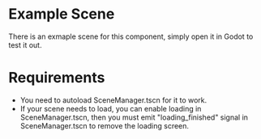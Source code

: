 # Example Scene
There is an exmaple scene for this component, simply open it in Godot to test it out.

# Requirements
- You need to autoload SceneManager.tscn for it to work.
- If your scene needs to load, you can enable loading in SceneManager.tscn,
then you must emit "loading_finished" signal in SceneManager.tscn to remove the loading screen.
